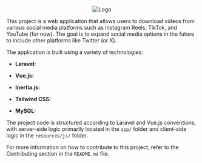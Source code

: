 <p align="center">
  <img src="https://i.postimg.cc/D03XDLPm/Venir-Vectorized.png" alt="Logo">
</p>

This project is a web application that allows users to download videos from various social media platforms such as Instagram Reels, TikTok, and YouTube (for now). The goal is to expand social media options in the future to include other platforms like Twitter (or X).

The application is built using a variety of technologies:

-   **Laravel:**

-   **Vue.js:**

-   **Inertia.js:**

-   **Tailwind CSS:**

-   **MySQL:**

The project code is structured according to Laravel and Vue.js conventions, with server-side logic primarily located in the `app/` folder and client-side logic in the `resources/js/` folder.

For more information on how to contribute to this project, refer to the Contributing section in the `README.md` file.
